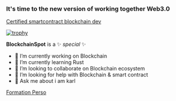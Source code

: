 ### It's time to the new version of working together Web3.0 ### 

[Certified smartcontract blockchain dev ](https://certificate.bcdiploma.com/check/2748FB75383A3E7C38486CBBA51F5C828BEBBF4CB8888F31DD5E07244F557BDDVmRuS3E3V3liYTlsaWVWOFc0ZytKdXlVKzBFYmJOR0Q5NlVDczJZQndTZnJuYlZx)

[![trophy](https://github-profile-trophy.vercel.app/?username=BlockchainSpot&theme=onedark)](https://github.com/ryo-ma/github-profile-trophy)


**BlockchainSpot** is a ✨ _special_ ✨ 


- 🔭 I’m currently working on Blockchain
- 🌱 I’m currently learning Rust
- 👯 I’m looking to collaborate on Blockchain ecosystem
- 🤔 I’m looking for help with Blockchain & smart contract
- 💬 Ask me about i am karl



[Formation Perso](https://github.com/BlockchainSpot/Formation-Blockchain)

